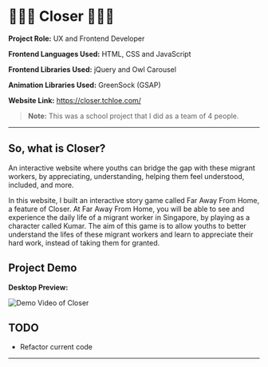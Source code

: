 # 👷🏾‍♂️ Closer 👷🏾‍♂️

**Project Role:** UX and Frontend Developer

**Frontend Languages Used:** HTML, CSS and JavaScript

**Frontend Libraries Used:** jQuery and Owl Carousel

**Animation Libraries Used:** GreenSock (GSAP)

**Website Link:** <a href="https://closer.tchloe.com/" target="_blank">https://closer.tchloe.com/</a>

>**Note:** This was a school project that I did as a team of 4 people.

***

## **So, what is Closer?**

An interactive website where youths can bridge the gap with these migrant workers, by appreciating, understanding, helping them feel understood, included, and more. 

In this website, I built an interactive story game called Far Away From Home, a feature of Closer. At Far Away From Home, you will be able to see and experience the daily life of a migrant worker in Singapore, by playing as a character called Kumar. The aim of this game is to allow youths to better understand the lifes of these migrant workers and learn to appreciate their hard work, instead of taking them for granted.

## **Project Demo**

**Desktop Preview:**

![Demo Video of Closer]()

## **TODO**

- Refactor current code

***